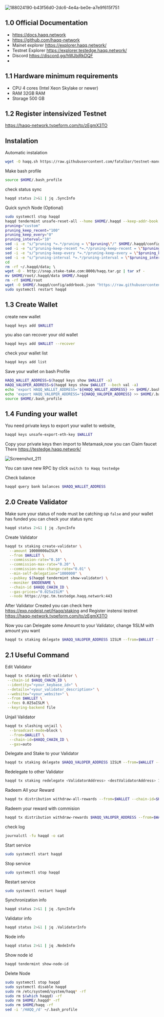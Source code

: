 ![188024190-b43f56d0-2dc6-4e4a-be0e-a7e9f615f751](https://user-images.githubusercontent.com/81378817/188311294-168cfb42-70c6-4de0-84c8-6f6c616bcc07.png)

## 1.0 Official Documentation
* https://docs.haqq.network
* https://github.com/haqq-network
* Mainet explorer https://explorer.haqq.network/
* Testnet Explorer https://explorer.testedge.haqq.network/
* Discord https://discord.gg/hWJbjRkDQF
* 
## 1.1 Hardware minimum requirements
* CPU 4 cores (Intel Xeon Skylake or newer)
* RAM 32GB RAM
* Storage 500 GB

## 1.2 Register intensivized Testnet 
https://haqq-network.typeform.com/to/zEgmX3TO

## Instalation 
Automatic instalation 
```bash
wget -O haqq.sh https://raw.githubusercontent.com/fatalbar/testnet-manual/main/Haqq%20intensivized%20testnet/haqq.sh && chmod +x haqq.sh && ./haqq.sh
```
Make bash profile
```bash
source $HOME/.bash_profile
```
check status sync 
```bash
haqqd status 2>&1 | jq .SyncInfo
```
Quick synch Node (Optional)
```bash
sudo systemctl stop haqqd 
haqqd tendermint unsafe-reset-all --home $HOME/.haqqd --keep-addr-book 
pruning="custom" 
pruning_keep_recent="100" 
pruning_keep_every="0" 
pruning_interval="10" 
sed -i -e "s/^pruning *=.*/pruning = \"$pruning\"/" $HOME/.haqqd/config/app.toml 
sed -i -e "s/^pruning-keep-recent *=.*/pruning-keep-recent = \"$pruning_keep_recent\"/" $HOME/.haqqd/config/app.toml 
sed -i -e "s/^pruning-keep-every *=.*/pruning-keep-every = \"$pruning_keep_every\"/" $HOME/.haqqd/config/app.toml 
sed -i -e "s/^pruning-interval *=.*/pruning-interval = \"$pruning_interval\"/" $HOME/.haqqd/config/app.toml 
cd 
rm -rf ~/.haqqd/data; \ 
wget -O - http://snap.stake-take.com:8000/haqq.tar.gz | tar xf - 
mv $HOME/root/.haqqd/data $HOME/.haqqd 
rm -rf $HOME/root 
wget -O $HOME/.haqqd/config/addrbook.json "https://raw.githubusercontent.com/StakeTake/guidecosmos/main/haqq/haqq_53211-1/addrbook.json" 
sudo systemctl restart haqqd
```
## 1.3 Create Wallet 
create new wallet
```bash
haqqd keys add $WALLET
```
you also can recover your old wallet
```bash
haqqd keys add $WALLET --recover
```
check your wallet list
```bash
haqqd keys add list
```
Save your wallet on bash Profile
```bash
HAQQ_WALLET_ADDRESS=$(haqqd keys show $WALLET -a)
HAQQ_VALOPER_ADDRESS=$(haqqd keys show $WALLET --bech val -a)
echo 'export HAQQ_WALLET_ADDRESS='${HAQQ_WALLET_ADDRESS} >> $HOME/.bash_profile
echo 'export HAQQ_VALOPER_ADDRESS='${HAQQ_VALOPER_ADDRESS} >> $HOME/.bash_profile
source $HOME/.bash_profile
```

## 1.4 Funding your wallet
You need private keys to export your wallet to website,  
```bash
haqqd keys unsafe-export-eth-key $WALLET
```
Copy your private keys then import to Metamask,now you can Claim faucet There https://testedge.haqq.network/

![Screenshot_211](https://user-images.githubusercontent.com/81378817/188313277-c96e1907-01a1-4386-a7e4-4a12ddb04ea6.jpg)

You can save new RPC by click `switch to Haqq testedge`

Check balance
```bash
haqqd query bank balances $HAQQ_WALLET_ADDRESS
```

## 2.0 Create Validator
Make sure your status of node must be catching up `false` and your wallet has funded
you can check your status sync
```bash
haqqd status 2>&1 | jq .SyncInfo
```

Create Validator
```bash
haqqd tx staking create-validator \
  --amount 10000000aISLM \
  --from $WALLET \
  --commission-rate="0.10" \
  --commission-max-rate="0.20" \
  --commission-max-change-rate="0.01" \
  --min-self-delegation="1000000" \
  --pubkey $(haqqd tendermint show-validator) \
  --moniker $NODENAME \
  --chain-id $HAQQ_CHAIN_ID \
  --gas-prices="0.025aISLM" \
  --node https://rpc.tm.testedge.haqq.network:443
```
After Validator Created you can check here https://exp.nodeist.net/Haqq/staking and Register instensi testnet https://haqq-network.typeform.com/to/zEgmX3TO

Now you can Delegate some Amount to your Validator, change 1ISLM with amount you want 
```bash
haqqd tx staking delegate $HAQQ_VALOPER_ADDRESS 1ISLM --from=$WALLET --chain-id=$HAQQ_CHAIN_ID
```
## 2.1 Useful Command
Edit Validator
```bash
haqqd tx staking edit-validator \
 --chain-id $HAQQ_CHAIN_ID \
 --identity="<your_keybase_id>" \
 --details="<your_validator_description>" \
 --website="<your_website>" \
 --from $WALLET \
 --fees 0.025aISLM \
 --keyring-backend file
```
Unjail Validator
```bash
haqqd tx slashing unjail \
  --broadcast-mode=block \
  --from=$WALLET \
  --chain-id=$HAQQ_CHAIN_ID \
  --gas=auto
```
Delegate and Stake to your Validator
```bash
haqqd tx staking delegate $HAQQ_VALOPER_ADDRESS 1ISLM --from=$WALLET --chain-id=$HAQQ_CHAIN_ID
```
Redelegate to other Validator
```bash
haqqd tx staking redelegate <ValidatorAddress> <destValidatorAddress> 1ISLM --from=$WALLET --chain-id=$HAQQ_CHAIN_ID
```
Radeem All your Reward 
```bash
haqqd tx distribution withdraw-all-rewards --from=$WALLET --chain-id=$HAQQ_CHAIN_ID
```
Radeem your reward with commision
```bash
haqqd tx distribution withdraw-rewards $HAQQ_VALOPER_ADDRESS --from=$WALLET --commission --chain-id=$HAQQ_CHAIN_ID
```
check log
```bash
journalctl -fu haqqd -o cat
```
Start service
```bash
sudo systemctl start haqqd
```
Stop service
```bash
sudo systemctl stop haqqd
```
Restart service
```bash
sudo systemctl restart haqqd
```

Synchronization info
```bash
haqqd status 2>&1 | jq .SyncInfo
```
Validator info
```bash
haqqd status 2>&1 | jq .ValidatorInfo
```
Node info
```bash
haqqd status 2>&1 | jq .NodeInfo
```
Show node id
```bash
haqqd tendermint show-node-id
```
Delete Node
```bash
sudo systemctl stop haqqd
sudo systemctl disable haqqd
sudo rm /etc/systemd/system/haqq* -rf
sudo rm $(which haqqd) -rf
sudo rm $HOME/.haqqd* -rf
sudo rm $HOME/haqq -rf
sed -i '/HAQQ_/d' ~/.bash_profile
```
